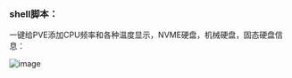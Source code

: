 ### shell脚本：
一键给PVE添加CPU频率和各种温度显示，NVME硬盘，机械硬盘，固态硬盘信息：



![image](https://github.com/a904055262/PVE-Temp-CPUFRE-NVME/blob/main/status.jpg)
